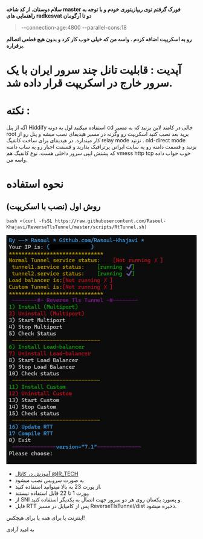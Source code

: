 **سلام دوستان.
از کد شاخه master فورک گرفتم توی ریپازیتوری خودم و با توجه به راهنمایی های radkesvat دو تا آرگومان**
> --connection-age:4800
> --parallel-cons:18

**رو به اسکریپت اضافه کردم .
واسه من که خیلی خوب کار کرد و بدون هیچ قطعی اتصالم برقراره.**


 # آپدیت : قابلیت تانل چند سرور ایران با یک سرور خارج در اسکریپت قرار داده شد.

# نکته :
 اگه از پنل Hiddify استفاده میکنید اول یه دونه cd خالی در کامند لاین بزنید که به مسیر root برید بعد نصب کنید اسکریپت رو وگرنه در مسیر هیدیفای نصب میشه و پنل رو از کار مینداره.
 در هیدیفای برای ساخت کانفیگ relay mode نزنید . old-direct mode بزنید و قسمت دامنه رو یه سایت ایرانی پرترافیک بذارید و قسمت اجبار رو یه ساب دامنه که پشتش ایپی سرور داخلی هست. نوع کانفیگ هم vmess http tcp خوب جواب داده واسه من.
# نحوه استفاده 

 ## روش اول (نصب با اسکریپت)
 
 ```
 bash <(curl -fsSL https://raw.githubusercontent.com/Rasoul-Khajavi/ReverseTlsTunnel/master/scripts/RtTunnel.sh)
 ```
 
 ![1](https://raw.githubusercontent.com/Rasoul-Khajavi/ReverseTlsTunnel/master/RTT.png)
 
 - [آموزش در کانال @IR_TECH](https://youtube.com/watch?v=1mj1fhA2X6s)
- به صورت سرویس نصب میشود 
- از پورت 23 به بالا میتوانید استفاده کنید. 
- پورت 1 تا 22 قابل استفاده نیستند. 
- از SNI و پسورد یکسان روی هر دو سرور جهت اتصال به یکدیگر استفاده کنید.
- فایل RTT پس از کامپایل در مسیر ReverseTlsTunnel/dist ذخیره میشود.
 

اینترنت یا برای همه یا برای هیچکس!

به امید آزادی

